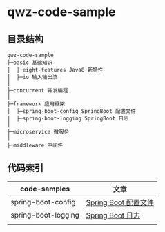 # qwz-code-sample

## 目录结构

```
qwz-code-sample
├─basic 基础知识
│  ├─eight-features Java8 新特性
│  ├─io 输入输出流
│
├─concurrent 并发编程
│
├─framework 应用框架
│  ├─spring-boot-config SpringBoot 配置文件
│  ├─spring-boot-logging SpringBoot 日志
│ 
├─microservice 微服务
│ 
├─middleware 中间件
```

## 代码索引

| code-samples | 文章 |
| ---- | ---- |
|  spring-boot-config    | [Spring Boot 配置文件](https://www.qinweizhao.com/?p=38) |
|  spring-boot-logging    | [Spring Boot 日志](https://www.qinweizhao.com/?p=30) |
|  |  |

